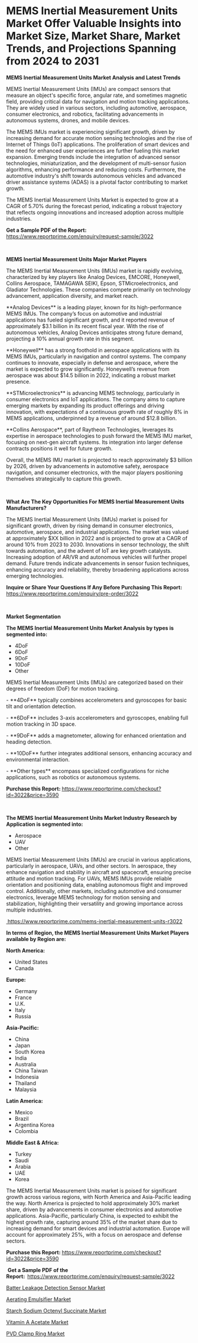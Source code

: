 <p><h1>MEMS Inertial Measurement Units Market Offer Valuable Insights into Market Size, Market Share, Market Trends, and Projections Spanning from 2024 to 2031</h1></p><p><strong>MEMS Inertial Measurement Units Market Analysis and Latest Trends</strong></p>
<p><p>MEMS Inertial Measurement Units (IMUs) are compact sensors that measure an object's specific force, angular rate, and sometimes magnetic field, providing critical data for navigation and motion tracking applications. They are widely used in various sectors, including automotive, aerospace, consumer electronics, and robotics, facilitating advancements in autonomous systems, drones, and mobile devices. </p><p>The MEMS IMUs market is experiencing significant growth, driven by increasing demand for accurate motion sensing technologies and the rise of Internet of Things (IoT) applications. The proliferation of smart devices and the need for enhanced user experiences are further fueling this market expansion. Emerging trends include the integration of advanced sensor technologies, miniaturization, and the development of multi-sensor fusion algorithms, enhancing performance and reducing costs. Furthermore, the automotive industry's shift towards autonomous vehicles and advanced driver assistance systems (ADAS) is a pivotal factor contributing to market growth.</p><p>The MEMS Inertial Measurement Units Market is expected to grow at a CAGR of 5.70% during the forecast period, indicating a robust trajectory that reflects ongoing innovations and increased adoption across multiple industries.</p></p>
<p><strong>Get a Sample PDF of the Report:&nbsp;</strong> <a href="https://www.reportprime.com/enquiry/request-sample/3022">https://www.reportprime.com/enquiry/request-sample/3022</a></p>
<p>&nbsp;</p>
<p><strong>MEMS Inertial Measurement Units Major Market Players</strong></p>
<p><p>The MEMS Inertial Measurement Units (IMUs) market is rapidly evolving, characterized by key players like Analog Devices, EMCORE, Honeywell, Collins Aerospace, TAMAGAWA SEIKI, Epson, STMicroelectronics, and Gladiator Technologies. These companies compete primarily on technology advancement, application diversity, and market reach.</p><p>**Analog Devices** is a leading player, known for its high-performance MEMS IMUs. The company’s focus on automotive and industrial applications has fueled significant growth, and it reported revenue of approximately $3.1 billion in its recent fiscal year. With the rise of autonomous vehicles, Analog Devices anticipates strong future demand, projecting a 10% annual growth rate in this segment.</p><p>**Honeywell** has a strong foothold in aerospace applications with its MEMS IMUs, particularly in navigation and control systems. The company continues to innovate, especially in defense and aerospace, where the market is expected to grow significantly. Honeywell’s revenue from aerospace was about $14.5 billion in 2022, indicating a robust market presence.</p><p>**STMicroelectronics** is advancing MEMS technology, particularly in consumer electronics and IoT applications. The company aims to capture emerging markets by expanding its product offerings and driving innovation, with expectations of a continuous growth rate of roughly 8% in MEMS applications, underpinned by a revenue of around $12.8 billion.</p><p>**Collins Aerospace**, part of Raytheon Technologies, leverages its expertise in aerospace technologies to push forward the MEMS IMU market, focusing on next-gen aircraft systems. Its integration into larger defense contracts positions it well for future growth. </p><p>Overall, the MEMS IMU market is projected to reach approximately $3 billion by 2026, driven by advancements in automotive safety, aerospace navigation, and consumer electronics, with the major players positioning themselves strategically to capture this growth.</p></p>
<p>&nbsp;</p>
<p><strong>What Are The Key Opportunities For MEMS Inertial Measurement Units Manufacturers?</strong></p>
<p><p>The MEMS Inertial Measurement Units (IMUs) market is poised for significant growth, driven by rising demand in consumer electronics, automotive, aerospace, and industrial applications. The market was valued at approximately $XX billion in 2022 and is projected to grow at a CAGR of around 10% from 2023 to 2030. Innovations in sensor technology, the shift towards automation, and the advent of IoT are key growth catalysts. Increasing adoption of AR/VR and autonomous vehicles will further propel demand. Future trends indicate advancements in sensor fusion techniques, enhancing accuracy and reliability, thereby broadening applications across emerging technologies.</p></p>
<p><strong>Inquire or Share Your Questions If Any Before Purchasing This Report:</strong> <a href="https://www.reportprime.com/enquiry/pre-order/3022">https://www.reportprime.com/enquiry/pre-order/3022</a></p>
<p>&nbsp;</p>
<p><strong>Market Segmentation</strong></p>
<p><strong>The MEMS Inertial Measurement Units Market Analysis by types is segmented into:</strong></p>
<p><ul><li>4DoF</li><li>6DoF</li><li>9DoF</li><li>10DoF</li><li>Other</li></ul></p>
<p><p>MEMS Inertial Measurement Units (IMUs) are categorized based on their degrees of freedom (DoF) for motion tracking. </p><p>- **4DoF** typically combines accelerometers and gyroscopes for basic tilt and orientation detection. </p><p>- **6DoF** includes 3-axis accelerometers and gyroscopes, enabling full motion tracking in 3D space. </p><p>- **9DoF** adds a magnetometer, allowing for enhanced orientation and heading detection. </p><p>- **10DoF** further integrates additional sensors, enhancing accuracy and environmental interaction. </p><p>- **Other types** encompass specialized configurations for niche applications, such as robotics or autonomous systems.</p></p>
<p><strong>Purchase this Report:&nbsp;</strong><a href="https://www.reportprime.com/checkout?id=3022&price=3590">https://www.reportprime.com/checkout?id=3022&price=3590</a></p>
<p>&nbsp;</p>
<p><strong>The MEMS Inertial Measurement Units Market Industry Research by Application is segmented into:</strong></p>
<p><ul><li>Aerospace</li><li>UAV</li><li>Other</li></ul></p>
<p><p>MEMS Inertial Measurement Units (IMUs) are crucial in various applications, particularly in aerospace, UAVs, and other sectors. In aerospace, they enhance navigation and stability in aircraft and spacecraft, ensuring precise attitude and motion tracking. For UAVs, MEMS IMUs provide reliable orientation and positioning data, enabling autonomous flight and improved control. Additionally, other markets, including automotive and consumer electronics, leverage MEMS technology for motion sensing and stabilization, highlighting their versatility and growing importance across multiple industries.</p></p>
<p><a href="https://www.reportprime.com/mems-inertial-measurement-units-r3022">&nbsp;https://www.reportprime.com/mems-inertial-measurement-units-r3022</a></p>
<p><strong>In terms of Region, the MEMS Inertial Measurement Units Market Players available by Region are:</strong></p>
<p>
    <p> <strong> North America: </strong>
        <ul>
            <li>United States</li>
            <li>Canada</li>
        </ul>
        </p> 
    <p> <strong> Europe: </strong>
        <ul>
            <li>Germany</li>
            <li>France</li>
            <li>U.K.</li>
            <li>Italy</li>
            <li>Russia</li>
        </ul>
        </p> 
    <p> <strong> Asia-Pacific: </strong>
        <ul>
            <li>China</li>
            <li>Japan</li>
            <li>South Korea</li>
            <li>India</li>
            <li>Australia</li>
            <li>China Taiwan</li>
            <li>Indonesia</li>
            <li>Thailand</li>
            <li>Malaysia</li>
        </ul>
        </p> 
    <p> <strong> Latin America: </strong>
        <ul>
            <li>Mexico</li>
            <li>Brazil</li>
            <li>Argentina Korea</li>
            <li>Colombia</li>
        </ul>
        </p> 
    <p> <strong> Middle East & Africa: </strong>
        <ul>
            <li>Turkey</li>
            <li>Saudi</li>
            <li>Arabia</li>
            <li>UAE</li>
            <li>Korea</li>
        </ul>
    </p>
    </p>
<p><p>The MEMS Inertial Measurement Units market is poised for significant growth across various regions, with North America and Asia-Pacific leading the way. North America is projected to hold approximately 30% market share, driven by advancements in consumer electronics and automotive applications. Asia-Pacific, particularly China, is expected to exhibit the highest growth rate, capturing around 35% of the market share due to increasing demand for smart devices and industrial automation. Europe will account for approximately 25%, with a focus on aerospace and defense sectors.</p></p>
<p><strong>Purchase this Report: </strong><a href="https://www.reportprime.com/checkout?id=3022&price=3590">https://www.reportprime.com/checkout?id=3022&price=3590</a></p>
<p>&nbsp;<strong>Get a Sample PDF of the Report:&nbsp;&nbsp;</strong><a href="https://www.reportprime.com/enquiry/request-sample/3022">https://www.reportprime.com/enquiry/request-sample/3022</a></p>
<p><strong></strong></p>
<p><p><a href="https://github.com/FosterFahey91/Market-Research-Report-List-1/blob/main/batter-leakage-detection-sensor-market.md">Batter Leakage Detection Sensor Market</a></p><p><a href="https://issuu.com/reportprime-2/docs/aerating-emulsifier-market-size-203_fc5307439cc9dd">Aerating Emulsifier Market</a></p><p><a href="https://www.linkedin.com/pulse/starch-sodium-octenyl-succinate-market-industry-trends-forecast-lc0lc?trackingId=5nV7Za4IRNC7r69L%2FBynig%3D%3D">Starch Sodium Octenyl Succinate Market</a></p><p><a href="https://www.linkedin.com/pulse/vitamin-acetate-market-global-insights-sales-trends-2024-2031-9cyfc?trackingId=8IGbfgSYSr6biZtyHFdCwg%3D%3D">Vitamin A Acetate Market</a></p><p><a href="https://github.com/Rekhakhatun65/Market-Research-Report-List-1/blob/main/pvd-clamp-ring-market.md">PVD Clamp Ring Market</a></p></p>